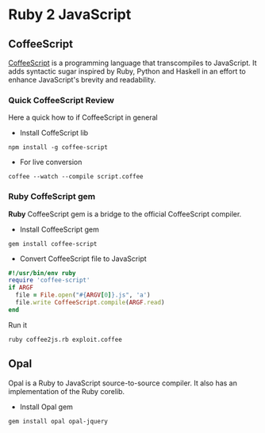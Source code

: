 # Ruby 2 JavaScript



## CoffeeScript
[CoffeeScript][1] is a programming language that transcompiles to JavaScript. It adds syntactic sugar inspired by Ruby, Python and Haskell in an effort to enhance JavaScript's brevity and readability.


### Quick CoffeeScript Review

Here a quick how to if CoffeeScript in general

- Install CoffeScript lib
```
npm install -g coffee-script
```

- For live conversion
```
coffee --watch --compile script.coffee
```

### Ruby CoffeScript gem
**Ruby** CoffeeScript gem is a bridge to the official CoffeeScript compiler.

- Install CoffeeScript gem
```
gem install coffee-script
```

- Convert CoffeeScript file to JavaScript

```ruby
#!/usr/bin/env ruby
require 'coffee-script'
if ARGF
  file = File.open("#{ARGV[0]}.js", 'a')
  file.write CoffeeScript.compile(ARGF.read)
end
```

Run it
```
ruby coffee2js.rb exploit.coffee
```




## Opal
Opal is a Ruby to JavaScript source-to-source compiler. It also has an implementation of the Ruby corelib.

- Install Opal gem
```
gem install opal opal-jquery
```





<br><br><br>
---
[1]: http://coffeescript.org
[5]: http://js2.coffee/